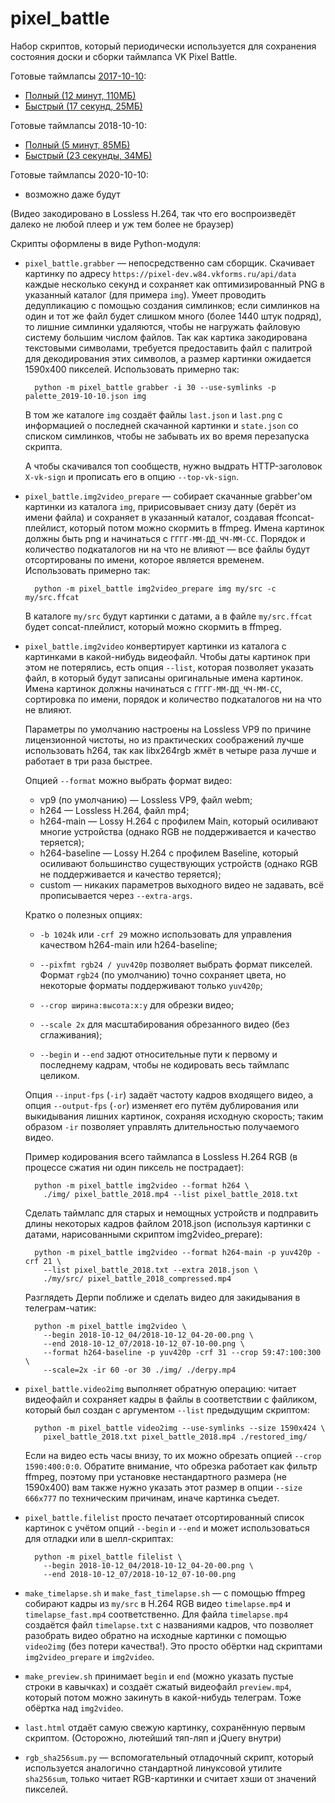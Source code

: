 # pixel_battle

Набор скриптов, который периодически используется для сохранения состояния
доски и сборки таймлапса VK Pixel Battle.

Готовые таймлапсы [2017-10-10](http://telegra.ph/Polnaya-istoriya-pervoj-pikselnoj-vojny-VKontakte-10-13):

*  [Полный (12 минут, 110МБ)](https://andreymal.org/files/pixel_battle/timelapse.mp4)
*  [Быстрый (17 секунд, 25МБ)](https://andreymal.org/files/pixel_battle/timelapse_fast.mp4)

Готовые таймлапсы 2018-10-10:

*  [Полный (5 минут, 85МБ)](https://andreymal.org/files/pixel_battle/timelapse_2018-10-10.mp4)
*  [Быстрый (23 секунды, 34МБ)](https://andreymal.org/files/pixel_battle/timelapse_2018-10-10_fast.mp4)

Готовые таймлапсы 2020-10-10:

* возможно даже будут

(Видео закодировано в Lossless H.264, так что его воспроизведёт далеко не любой
плеер и уж тем более не браузер)

Скрипты оформлены в виде Python-модуля:

* `pixel_battle.grabber` — непосредственно сам сборщик. Скачивает картинку
  по адресу `https://pixel-dev.w84.vkforms.ru/api/data` каждые несколько секунд
  и сохраняет как оптимизированный PNG в указанный каталог (для примера `img`).
  Умеет проводить дедупликацию с помощью создания симлинков; если симлинков
  на один и тот же файл будет слишком много (более 1440 штук подряд),
  то лишние симлинки удаляются, чтобы не нагружать файловую систему большим
  числом файлов. Так как картика закодирована текстовыми символами, требуется
  предоставить файл с палитрой для декодирования этих символов, а размер
  картинки ожидается 1590x400 пикселей. Использовать примерно так:

        python -m pixel_battle grabber -i 30 --use-symlinks -p palette_2019-10-10.json img

  В том же каталоге `img` создаёт файлы `last.json` и `last.png` с информацией
  о последней скачанной картинки и `state.json` со списком симлинков, чтобы
  не забывать их во время перезапуска скрипта.

  А чтобы скачивался топ сообществ, нужно выдрать HTTP-заголовок `X-vk-sign`
  и прописать его в опцию `--top-vk-sign`.

* `pixel_battle.img2video_prepare` — собирает скачанные grabber'ом картинки из
  каталога `img`, пририсовывает снизу дату (берёт из имени файла) и сохраняет
  в указанный каталог, создавая ffconcat-плейлист, который потом можно скормить
  в ffmpeg. Имена картинок должны быть png и начинаться с `ГГГГ-ММ-ДД_ЧЧ-ММ-СС`.
  Порядок и количество подкаталогов ни на что не влияют — все файлы будут
  отсортированы по имени, которое является временем. Использовать примерно так:

        python -m pixel_battle img2video_prepare img my/src -c my/src.ffcat

  В каталоге `my/src` будут картинки с датами, а в файле `my/src.ffcat` будет
  concat-плейлист, который можно скормить в ffmpeg.

* `pixel_battle.img2video` конвертирует картинки из каталога с картинками
  в какой-нибудь видеофайл. Чтобы даты картинок при этом не потерялись,
  есть опция `--list`, которая позволяет указать файл, в который будут записаны
  оригинальные имена картинок.
  Имена картинок должны начинаться с `ГГГГ-ММ-ДД_ЧЧ-ММ-СС`, сортировка по имени,
  порядок и количество подкаталогов ни на что не влияют.

  Параметры по умолчанию настроены на Lossless VP9 по причине лицензионной
  чистоты, но из практических соображений лучше использовать h264, так как
  libx264rgb жмёт в четыре раза лучше и работает в три раза быстрее.

  Опцией `--format` можно выбрать формат видео:

  * vp9 (по умолчанию) — Lossless VP9, файл webm;
  * h264 — Lossless H.264, файл mp4;
  * h264-main — Lossy H.264 с профилем Main, который осиливают многие устройства
    (однако RGB не поддерживается и качество теряется);
  * h264-baseline — Lossy H.264 с профилем Baseline, который осиливают
    большинство существующих устройств (однако RGB не поддерживается и качество
    теряется);
  * custom — никаких параметров выходного видео не задавать, всё прописывается
    через `--extra-args`.

  Кратко о полезных опциях:

  * `-b 1024k` или `-crf 29` можно использовать для управления качеством
    h264-main или h264-baseline;

  * `--pixfmt rgb24 / yuv420p` позволяет выбрать формат пикселей. Формат `rgb24`
    (по умолчанию) точно сохраняет цвета, но некоторые форматы поддерживают
    только `yuv420p`;

  * `--crop ширина:высота:x:y` для обрезки видео;

  * `--scale 2x` для масштабирования обрезанного видео (без сглаживания);

  * `--begin` и `--end` задют относительные пути к первому и последнему кадрам,
    чтобы не кодировать весь таймлапс целиком.

  Опция `--input-fps` (`-ir`) задаёт частоту кадров входящего видео, а опция
  `--output-fps` (`-or`) изменяет его путём дублирования или выкидывания лишних
  картинок, сохраняя исходную скорость; таким образом `-ir` позволяет управлять
  длительностью получаемого видео.

  Пример кодирования всего таймлапса в Lossless H.264 RGB (в процессе сжатия
  ни один пиксель не пострадает):

        python -m pixel_battle img2video --format h264 \
          ./img/ pixel_battle_2018.mp4 --list pixel_battle_2018.txt

  Сделать таймлапс для старых и немощных устройств и подправить длины
  некоторых кадров файлом 2018.json (используя картинки с датами, нарисованными
  скриптом img2video_prepare):

        python -m pixel_battle img2video --format h264-main -p yuv420p -crf 21 \
          --list pixel_battle_2018.txt --extra 2018.json \
          ./my/src/ pixel_battle_2018_compressed.mp4

  Разглядеть Дерпи поближе и сделать видео для закидывания в телеграм-чатик:

        python -m pixel_battle img2video \
          --begin 2018-10-12_04/2018-10-12_04-20-00.png \
          --end 2018-10-12_07/2018-10-12_07-10-00.png \
          --format h264-baseline -p yuv420p -crf 31 --crop 59:47:100:300 \
          --scale=2x -ir 60 -or 30 ./img/ ./derpy.mp4

* `pixel_battle.video2img` выполняет обратную операцию: читает видеофайл
  и сохраняет кадры в файлы в соответствии с файликом, который был создан
  с аргументом `--list` предыдущим скриптом:

        python -m pixel_battle video2img --use-symlinks --size 1590x424 \
          pixel_battle_2018.txt pixel_battle_2018.mp4 ./restored_img/

  Если на видео есть часы внизу, то их можно обрезать опцией
  `--crop 1590:400:0:0`. Обратите внимание, что обрезка работает как фильтр
  ffmpeg, поэтому при установке нестандартного размера (не 1590x400) вам также
  нужно указать этот размер в опции `--size 666x777` по техническим причинам,
  иначе картинка съедет.

* `pixel_battle.filelist` просто печатает отсортированный список картинок
  с учётом опций `--begin` и `--end` и может использоваться для отладки или
  в шелл-скриптах:

        python -m pixel_battle filelist \
          --begin 2018-10-12_04/2018-10-12_04-20-00.png \
          --end 2018-10-12_07/2018-10-12_07-10-00.png

* `make_timelapse.sh` и `make_fast_timelapse.sh` — с помощью ffmpeg собирают
  кадры из `my/src` в H.264 RGB видео `timelapse.mp4` и
  `timelapse_fast.mp4` соответственно. Для файла `timelapse.mp4` создаётся
  файл `timelapse.txt` с названиями кадров, что позволяет разобрать видео
  обратно на исходные картинки с помощью `video2img` (без потери качества!).
  Это просто обёртки над скриптами `img2video_prepare` и `img2video`.

* `make_preview.sh` принимает `begin` и `end` (можно указать пустые строки
  в кавычках) и создаёт сжатый видеофайл `preview.mp4`, который потом можно
  закинуть в какой-нибудь телеграм. Тоже обёртка над `img2video`.

* `last.html` отдаёт самую свежую картинку, сохранённую первым скриптом.
  (Осторожно, лютейший тяп-ляп и jQuery внутри)

* `rgb_sha256sum.py` — вспомогательный отладочный скрипт, который используется
  аналогично стандартной линуксовой утилите `sha256sum`, только читает
  RGB-картинки и считает хэши от значений пикселей.
